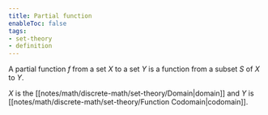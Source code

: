 ```yaml
---
title: Partial function
enableToc: false
tags: 
- set-theory
- definition
---
```

A partial function $f$ from a set $X$ to a set $Y$ is a function from a subset $S$ of $X$ to $Y$. 

$X$ is the [[notes/math/discrete-math/set-theory/Domain|domain]] and $Y$ is [[notes/math/discrete-math/set-theory/Function Codomain|codomain]].

